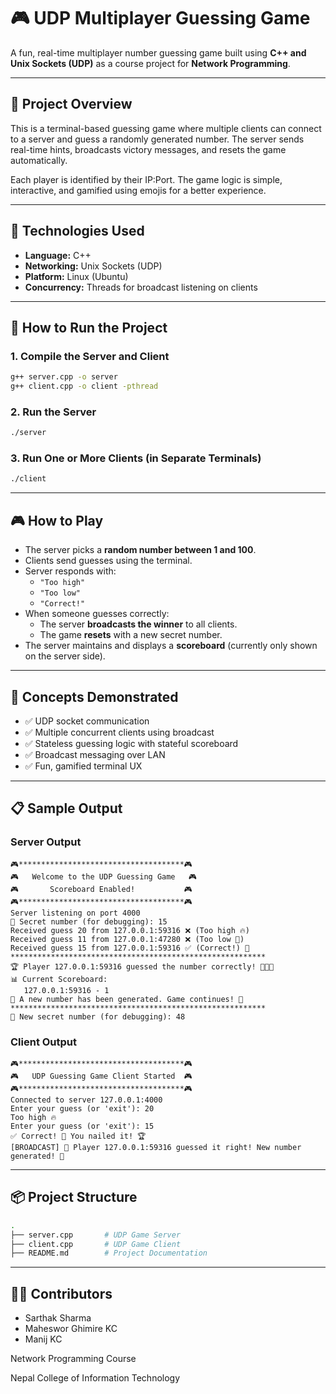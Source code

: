 # 🎮 UDP Multiplayer Guessing Game

A fun, real-time multiplayer number guessing game built using **C++ and Unix Sockets (UDP)** as a course project for **Network Programming**.

---

## 📌 Project Overview

This is a terminal-based guessing game where multiple clients can connect to a server and guess a randomly generated number. The server sends real-time hints, broadcasts victory messages, and resets the game automatically.

Each player is identified by their IP:Port. The game logic is simple, interactive, and gamified using emojis for a better experience.

---

## 🔧 Technologies Used

- **Language:** C++
- **Networking:** Unix Sockets (UDP)
- **Platform:** Linux (Ubuntu)
- **Concurrency:** Threads for broadcast listening on clients

---

## 🚀 How to Run the Project

### 1. Compile the Server and Client

```bash
g++ server.cpp -o server
g++ client.cpp -o client -pthread
```

### 2. Run the Server

```bash
./server
```

### 3. Run One or More Clients (in Separate Terminals)

```bash
./client
```

---

## 🎮 How to Play

- The server picks a **random number between 1 and 100**.
- Clients send guesses using the terminal.
- Server responds with:
  -  `"Too high"`
  -  `"Too low"`
  -  `"Correct!"`
- When someone guesses correctly:
  - The server **broadcasts the winner** to all clients.
  - The game **resets** with a new secret number.
- The server maintains and displays a **scoreboard** (currently only shown on the server side).

---

## 🧠 Concepts Demonstrated

- ✅ UDP socket communication
- ✅ Multiple concurrent clients using broadcast
- ✅ Stateless guessing logic with stateful scoreboard
- ✅ Broadcast messaging over LAN
- ✅ Fun, gamified terminal UX

---


## 📋 Sample Output

### Server Output

```
🎮*************************************🎮
🎮   Welcome to the UDP Guessing Game   🎮
🎮       Scoreboard Enabled!           🎮
🎮*************************************🎮
Server listening on port 4000
🎯 Secret number (for debugging): 15
Received guess 20 from 127.0.0.1:59316 ❌ (Too high 🔥)
Received guess 11 from 127.0.0.1:47280 ❌ (Too low 🧊)
Received guess 15 from 127.0.0.1:59316 ✅ (Correct!) 🎯
*********************************************************
🏆 Player 127.0.0.1:59316 guessed the number correctly! 🎉🎉🎉
📊 Current Scoreboard:
   127.0.0.1:59316 - 1
🔄 A new number has been generated. Game continues! 🎲
*********************************************************
🎯 New secret number (for debugging): 48
```

### Client Output

```
🎮*************************************🎮
🎮   UDP Guessing Game Client Started  🎮
🎮*************************************🎮
Connected to server 127.0.0.1:4000
Enter your guess (or 'exit'): 20
Too high 🔥
Enter your guess (or 'exit'): 15
✅ Correct! 🎉 You nailed it! 🏆
[BROADCAST] 🎉 Player 127.0.0.1:59316 guessed it right! New number generated! 🎯
```
---

## 📦 Project Structure

```bash
.
├── server.cpp       # UDP Game Server
├── client.cpp       # UDP Game Client
├── README.md        # Project Documentation
```
---

## 👨‍💻 Contributors
- Sarthak Sharma
- Maheswor Ghimire KC
- Manij KC

Network Programming Course

Nepal College of Information Technology

